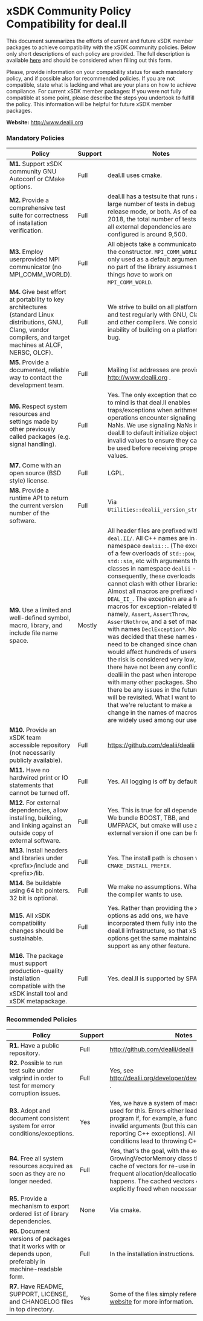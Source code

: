 # xSDK Community Policy Compatibility for deal.II

This document summarizes the efforts of current and future xSDK member packages to achieve compatibility with the xSDK community policies. Below only short descriptions of each policy are provided. The full description is available [here](https://docs.google.com/document/d/1DCx2Duijb0COESCuxwEEK1j0BPe2cTIJ-AjtJxt3290/edit#heading=h.2hp5zbf0n3o3)
and should be considered when filling out this form.

Please, provide information on your compability status for each mandatory policy, and if possible also for recommended policies.
If you are not compatible, state what is lacking and what are your plans on how to achieve compliance.
For current xSDK member packages: If you were not fully compatible at some point, please describe the steps you undertook to fulfill the policy. This information will be helpful for future xSDK member packages.

**Website:** http://www.dealii.org

### Mandatory Policies

| Policy                 |Support| Notes                   |
|------------------------|-------|-------------------------|
|**M1.** Support xSDK community GNU Autoconf or CMake options. |Full| deal.II uses cmake.|
|**M2.** Provide a comprehensive test suite for correctness of installation verification. |Full| deal.II has a testsuite that runs a large number of tests in debug mode, release mode, or both. As of early 2018, the total number of tests when all external dependencies are configured is around 9,500.|
|**M3.** Employ userprovided MPI communicator (no MPI_COMM_WORLD). |Full| All objects take a communicator via the constructor. `MPI_COMM_WORLD` is only used as a default argument, but no part of the library assumes that things *have* to work on `MPI_COMM_WORLD`.  |
|**M4.** Give best effort at portability to key architectures (standard Linux distributions, GNU, Clang, vendor compilers, and target machines at ALCF, NERSC, OLCF). |Full| We strive to build on all platforms, and test regularly with GNU, Clang, and other compilers. We consider the inability of building on a platform as a bug. |
|**M5.** Provide a documented, reliable way to contact the development team. |Full| Mailing list addresses are provided at http://www.dealii.org . |
|**M6.** Respect system resources and settings made by other previously called packages (e.g. signal handling). |Full| Yes. The only exception that comes to mind is that deal.II enables traps/exceptions when arithmetic operations encounter signaling NaNs. We use signaling NaNs in deal.II to default initialize objects with invalid values to ensure they cannot be used before receiving proper values.|
|**M7.** Come with an open source (BSD style) license. |Full| LGPL. |
|**M8.** Provide a runtime API to return the current version number of the software. |Full| Via `Utilities::dealii_version_string()`. |
|**M9.** Use a limited and well-defined symbol, macro, library, and include file name space. | Mostly| All header files are prefixed with `deal.II/`. All C++ names are in a namespace `dealii::`. (The exception of a few overloads of `std::pow`, `std::sin`, etc with arguments that are classes in namespace `dealii` -- consequently, these overloads cannot clash with other libraries.) Almost all macros are prefixed with `DEAL_II_`. The exception are a few macros for exception-related things; namely, `Assert`, `AssertThrow`, `AssertNothrow`, and a set of macros with names `DeclException*`. Note: It was decided that these names do not need to be changed since changes would affect hundreds of users, and the risk is considered very low, since there have not been any conflicts for dealii in the past when interoperating with many other packages. Should there be any issues in the future, this will be revisited. What I want to say is that we're reluctant to make a change in the names of macros that are widely used among our users. |
|**M10.** Provide an xSDK team accessible repository (not necessarily publicly available). |Full| https://github.com/dealii/dealii |
|**M11.** Have no hardwired print or IO statements that cannot be turned off. |Full| Yes. All logging is off by default. |
|**M12.** For external dependencies, allow installing, building, and linking against an outside copy of external software. |Full| Yes. This is true for all dependencies. We bundle BOOST, TBB, and UMFPACK, but cmake will use an external version if one can be found. |
|**M13.** Install headers and libraries under \<prefix\>/include and \<prefix\>/lib. |Full| Yes. The install path is chosen via `CMAKE_INSTALL_PREFIX`. |
|**M14.** Be buildable using 64 bit pointers. 32 bit is optional. |Full| We make no assumptions. Whatever the compiler wants to use. |
|**M15.** All xSDK compatibility changes should be sustainable. |Full| Yes. Rather than providing the xSDK options as add ons, we have incorporated them fully into the basic deal.II infrastructure, so that xSDK options get the same maintaince and support as any other feature. |
|**M16.** The package must support production-quality installation compatible with the xSDK install tool and xSDK metapackage. |Full| Yes. deal.II is supported by SPACK. |


### Recommended Policies

| Policy                 |Support| Notes                   |
|------------------------|-------|-------------------------|
|**R1.** Have a public repository. |Full | http://github.com/dealii/dealii |
|**R2.** Possible to run test suite under valgrind in order to test for memory corruption issues. | Full | Yes, see http://dealii.org/developer/developers/testsuite.html . |
|**R3.** Adopt and document consistent system for error conditions/exceptions. | Yes | Yes, we have a system of macros that is uniformly used for this. Errors either lead to termination of the program if, for example, a function is called with invalid arguments (but this can be switched to reporting C++ exceptions). All other error conditions lead to throwing C++ exceptions. |
|**R4.** Free all system resources acquired as soon as they are no longer needed. |Full| Yes, that's the goal, with the exception of the GrowingVectorMemory class that keeps a global cache of vectors for re-use in contexts where frequent allocation/deallocation of vectors happens. The cached vectors can, however, be explicitly freed when necessary. |
|**R5.** Provide a mechanism to export ordered list of library dependencies. |None| Via cmake. |
|**R6.** Document versions of packages that it works with or depends upon, preferably in machine-readable form.	| Full | In the installation instructions. |
|**R7.** Have README, SUPPORT, LICENSE, and CHANGELOG files in top directory. | Yes | Some of the files simply reference the main [deal.II website](https://www.dealii.org) for more information. |
